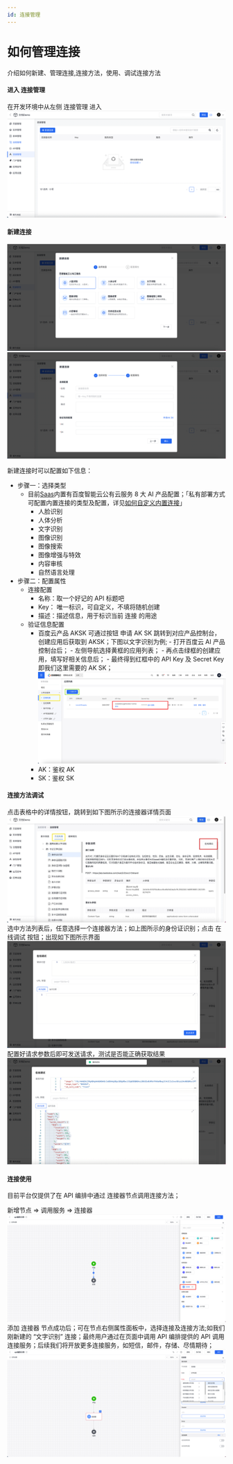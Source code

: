 ```yaml
---
id: 连接管理
---
```


# 如何管理连接

介绍如何新建、管理连接,连接方法，使用、调试连接方法

#### 进入 连接管理

在开发环境中从左侧 连接管理 进入
![image](../../static../../static/img/%E9%9B%86%E6%88%90%E8%BF%9E%E6%8E%A5/connector-list.png)

#### 新建连接

![image](../../static../../static/img/%E9%9B%86%E6%88%90%E8%BF%9E%E6%8E%A5/new-connector.png)
![image](../../static../../static/img/%E9%9B%86%E6%88%90%E8%BF%9E%E6%8E%A5/new-connector-2.png)

新建连接时可以配置如下信息：

- 步骤一：选择类型
  - 目前[Saas](https://aisuda.bce.baidu.com)内置有百度智能云公有云服务 8 大 AI 产品配置；「私有部署方式可配置内置连接的类型及配置，详见[如何自定义内置连接](./%E5%A6%82%E4%BD%95%E8%87%AA%E5%AE%9A%E4%B9%89%E5%B9%B3%E5%8F%B0%E5%86%85%E7%BD%AE%E8%BF%9E%E6%8E%A5.md)」
    - 人脸识别
    - 人体分析
    - 文字识别
    - 图像识别
    - 图像搜索
    - 图像增强与特效
    - 内容审核
    - 自然语言处理
- 步骤二：配置属性
  - 连接配置
    - 名称：取一个好记的 API 标题吧
    - Key： 唯一标识，可自定义，不填将随机创建
    - 描述：描述信息，用于标识当前 连接 的用途
  - 验证信息配置
    - 百度云产品 AKSK 可通过按钮 申请 AK SK 跳转到对应产品控制台，创建应用后获取到 AKSK；下图以文字识别为例; - 打开百度云 AI 产品控制台后； - 左侧导航选择黄框的应用列表； - 再点击绿框的创建应用，填写好相关信息后； - 最终得到红框中的 API Key 及 Secret Key 即我们这里需要的 AK SK；
      ![image](../../static../../static/img/%E9%9B%86%E6%88%90%E8%BF%9E%E6%8E%A5/connector-ak-sk.png)
    - AK：鉴权 AK
    - SK：鉴权 SK

#### 连接方法调试

点击表格中的详情按钮，跳转到如下图所示的连接器详情页面
![image](../../static../../static/img/%E9%9B%86%E6%88%90%E8%BF%9E%E6%8E%A5/connector-detail.png)
选中方法列表后，任意选择一个连接器方法；如上图所示的身份证识别；点击 在线调试 按钮；出现如下图所示界面
![image](../../static../../static/img/%E9%9B%86%E6%88%90%E8%BF%9E%E6%8E%A5/connector-debug.png)
配置好请求参数后即可发送请求，测试是否能正确获取结果
![image](../../static../../static/img/%E9%9B%86%E6%88%90%E8%BF%9E%E6%8E%A5/connector-debug-success.png)

#### 连接使用

目前平台仅提供了在 API 编排中通过 连接器节点调用连接方法；

新增节点 => 调用服务 => 连接器
![image](../../static../../static/img/%E9%9B%86%E6%88%90%E8%BF%9E%E6%8E%A5/connector-use-1.png)
添加 连接器 节点成功后；可在节点右侧属性面板中，选择连接及连接方法;如我们刚新建的 “文字识别” 连接；最终用户通过在页面中调用 API 编排提供的 API 调用连接服务；后续我们将开放更多连接服务，如短信，邮件，存储、尽情期待；
![image](../../static../../static/img/%E9%9B%86%E6%88%90%E8%BF%9E%E6%8E%A5/connector-use-2.png)
